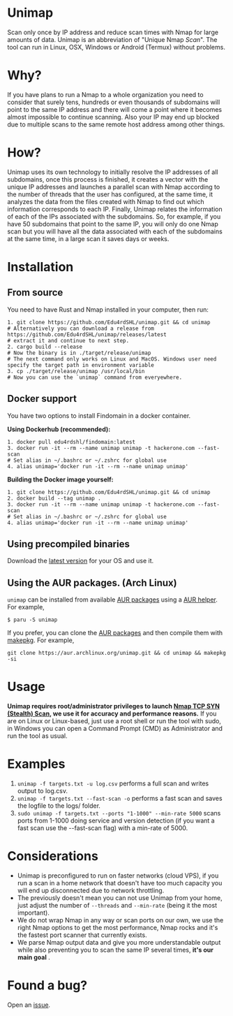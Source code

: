 # Unimap
Scan only once by IP address and reduce scan times with Nmap for large amounts of data. Unimap is an abbreviation of "Unique Nmap *Scan*". The tool can run in Linux, OSX, Windows or Android (Termux) without problems.

# Why?
If you have plans to run a Nmap to a whole organization you need to consider that surely tens, hundreds or even thousands of subdomains will point to the same IP address and there will come a point where it becomes almost impossible to continue scanning. Also your IP may end up blocked due to multiple scans to the same remote host address among other things.

# How?
Unimap uses its own technology to initially resolve the IP addresses of all subdomains, once this process is finished, it creates a vector with the unique IP addresses and launches a parallel scan with Nmap according to the number of threads that the user has configured, at the same time, it analyzes the data from the files created with Nmap to find out which information corresponds to each IP. Finally, Unimap relates the information of each of the IPs associated with the subdomains. So, for example, if you have 50 subdomains that point to the same IP, you will only do one Nmap scan but you will have all the data associated with each of the subdomains at the same time, in a large scan it saves days or weeks.

# Installation

## From source

You need to have Rust and Nmap installed in your computer, then run:

```
1. git clone https://github.com/Edu4rdSHL/unimap.git && cd unimap
# Alternatively you can download a release from https://github.com/Edu4rdSHL/unimap/releases/latest
# extract it and continue to next step.
2. cargo build --release
# Now the binary is in ./target/release/unimap
# The next command only works on Linux and MacOS. Windows user need specify the target path in environment variable
3. cp ./target/release/unimap /usr/local/bin
# Now you can use the `unimap` command from everyewhere.
```

## Docker support

You have two options to install Findomain in a docker container.

**Using Dockerhub (recommended):**

```
1. docker pull edu4rdshl/findomain:latest
3. docker run -it --rm --name unimap unimap -t hackerone.com --fast-scan
# Set alias in ~/.bashrc or ~/.zshrc for global use
4. alias unimap='docker run -it --rm --name unimap unimap'
```

**Building the Docker image yourself:**

```
1. git clone https://github.com/Edu4rdSHL/unimap.git && cd unimap
2. docker build --tag unimap .
3. docker run -it --rm --name unimap unimap -t hackerone.com --fast-scan
# Set alias in ~/.bashrc or ~/.zshrc for global use
4. alias unimap='docker run -it --rm --name unimap unimap'
```

## Using precompiled binaries

Download the [latest version](https://github.com/Edu4rdSHL/unimap/releases/latest) for your OS and use it.

## Using the AUR packages. (Arch Linux)

`unimap` can be installed from available [AUR packages](https://aur.archlinux.org/packages/?O=0&SeB=b&K=unimap&outdated=&SB=n&SO=a&PP=50&do_Search=Go) using a [AUR helper](https://wiki.archlinux.org/index.php/AUR_helpers). For example,

```
$ paru -S unimap
```

If you prefer, you can clone the [AUR packages](https://aur.archlinux.org/packages/?O=0&SeB=b&K=unimap&outdated=&SB=n&SO=a&PP=50&do_Search=Go) and then compile them with [makepkg](https://wiki.archlinux.org/index.php/Makepkg). For example,

```
git clone https://aur.archlinux.org/unimap.git && cd unimap && makepkg -si
```

# Usage

**Unimap requires root/administrator privileges to launch [Nmap TCP SYN (Stealth) Scan](https://nmap.org/book/synscan.html), we use it for accuracy and performance reasons.** If you are on Linux or Linux-based, just use a root shell or run the tool with sudo, in Windows you can open a Command Prompt (CMD) as Administrator and run the tool as usual.

# Examples

1. `unimap -f targets.txt -u log.csv` performs a full scan and writes output to log.csv.
2. `unimap -f targets.txt --fast-scan -o` performs a fast scan and saves the logfile to the logs/ folder.
3. `sudo unimap -f targets.txt --ports "1-1000" --min-rate 5000` scans ports from 1-1000 doing service and version detection (if you want a fast scan use the --fast-scan flag) with a min-rate of 5000.

# Considerations

* Unimap is preconfigured to run on faster networks (cloud VPS), if you run a scan in a home network that doesn't have too much capacity you will end up disconnected due to network throttling.
* The previously doesn't mean you can not use Unimap from your home, just adjust the number of `--threads` and `--min-rate` (being it the most important).
* We do not wrap Nmap in any way or scan ports on our own, we use the right Nmap options to get the most performance, Nmap rocks and it's the fastest port scanner that currently exists.
* We parse Nmap output data and give you more understandable output while also preventing you to scan the same IP several times, **it's our main goal** .

# Found a bug?
Open an [issue](https://github.com/Edu4rdSHL/unimap).
